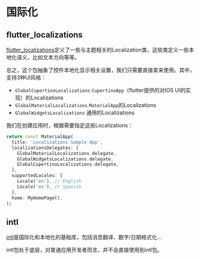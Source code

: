# 国际化

## flutter_localizations

[flutter_localizations](https://api.flutter.dev/flutter/flutter_localizations/flutter_localizations-library.html)定义了一些与主题相关的Localization类，这些类定义一些本地化语义，比如文本方向等等。

总之，这个包抽象了控件本地化显示相关设置，我们只需要直接拿来使用。其中，支持3种UI风格：

- `GlobalCupertinoLocalizations` `CupertinoApp`（flutter提供的对IOS UI的实现）的Localizations
- `GlobalMaterialLocalizations` `MaterialApp`的Localizations
- `GlobalWidgetsLocalizations` 通用的Localizations

我们在创建应用时，根据需要指定这些Localizations：

```dart
return const MaterialApp(
  title: 'Localizations Sample App',
  localizationsDelegates: [
    GlobalMaterialLocalizations.delegate,
    GlobalWidgetsLocalizations.delegate,
    GlobalCupertinoLocalizations.delegate,
  ],
  supportedLocales: [
    Locale('en'), // English
    Locale('es'), // Spanish
  ],
  home: MyHomePage(),
);
```

## intl

[intl](https://pub.dev/packages/intl)是国际化和本地化的基础库，包括消息翻译、数字/日期格式化...

intl包处于底层，对普通应用开发者而言，并不会直接使用到intl包。
